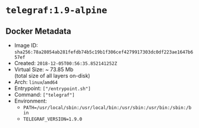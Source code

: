 # `telegraf:1.9-alpine`

## Docker Metadata

- Image ID: `sha256:78a28054ab281fefdb74b5c19b1f306cef4279917303dc0df223ae1647b657ef`
- Created: `2018-12-05T00:56:35.852141252Z`
- Virtual Size: ~ 73.85 Mb  
  (total size of all layers on-disk)
- Arch: `linux`/`amd64`
- Entrypoint: `["/entrypoint.sh"]`
- Command: `["telegraf"]`
- Environment:
  - `PATH=/usr/local/sbin:/usr/local/bin:/usr/sbin:/usr/bin:/sbin:/bin`
  - `TELEGRAF_VERSION=1.9.0`

